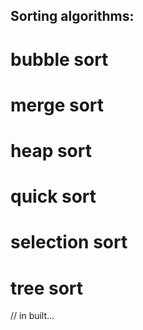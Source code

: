 ## Sorting algorithms:

# bubble sort
# merge sort
# heap sort
# quick sort
# selection sort
# tree sort

// in built...
